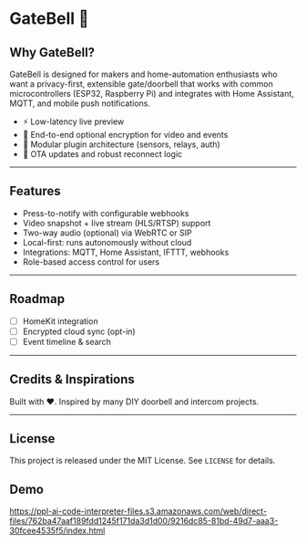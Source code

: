 # GateBell 🔔


## Why GateBell?

GateBell is designed for makers and home-automation enthusiasts who want a privacy-first, extensible gate/doorbell that works with common microcontrollers (ESP32, Raspberry Pi) and integrates with Home Assistant, MQTT, and mobile push notifications.

* ⚡ Low-latency live preview
* 🔐 End-to-end optional encryption for video and events
* 🔧 Modular plugin architecture (sensors, relays, auth)
* 🔁 OTA updates and robust reconnect logic

---

## Features

* Press-to-notify with configurable webhooks
* Video snapshot + live stream (HLS/RTSP) support
* Two-way audio (optional) via WebRTC or SIP
* Local-first: runs autonomously without cloud
* Integrations: MQTT, Home Assistant, IFTTT, webhooks
* Role-based access control for users

---

## Roadmap
* [ ] HomeKit integration
* [ ] Encrypted cloud sync (opt-in)
* [ ] Event timeline & search

---
## Credits & Inspirations

Built with ❤️. Inspired by many DIY doorbell and intercom projects.

---

## License

This project is released under the MIT License. See `LICENSE` for details.

## Demo
https://ppl-ai-code-interpreter-files.s3.amazonaws.com/web/direct-files/762ba47aaf189fdd1245f171da3d1d00/9216dc85-81bd-49d7-aaa3-30fcee4535f5/index.html

